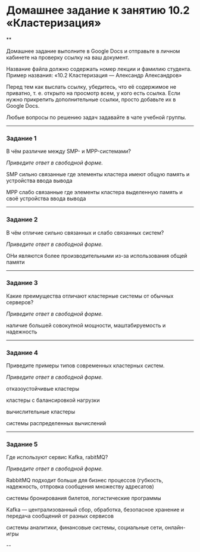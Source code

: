 # Домашнее задание к занятию 10.2 «Кластеризация»
**

Домашнее задание выполните в Google Docs и отправьте в личном кабинете на проверку ссылку на ваш документ.

Название файла должно содержать номер лекции и фамилию студента. Пример названия: «10.2 Кластеризация — Александр Александров»

Перед тем как выслать ссылку, убедитесь, что её содержимое не приватно, т. е.  открыто на просмотр всем, у кого есть ссылка. Если нужно прикрепить дополнительные ссылки, просто добавьте их в Google Docs.

Любые вопросы по решению задач задавайте в чате учебной группы.

---

### Задание 1

В чём различие между SMP- и MPP-системами?

*Приведите ответ в свободной форме.*

SMP сильно связанные где элементы кластера имеют общую память и устройства ввода вывода

MPP слабо связанные где элементы кластера выделенную память и своё устройства ввода вывода

---

### Задание 2

В чём отличие сильно связанных и слабо связанных систем?

*Приведите ответ в свободной форме.*

ОНи являются более производительными из-за использования общей памяти

---

### Задание 3

Какие преимущества отличают кластерные системы от обычных серверов?

*Приведите ответ в свободной форме.*

наличие большей совокупной мощности, маштабируемость и надежность

---

### Задание 4

Приведите примеры типов современных кластерных систем.

*Приведите ответ в свободной форме.*

отказоустойчивые кластеры

кластеры с балансировкой нагрузки

вычислительные кластеры

системы распределенных вычислений


---

### Задание 5

Где используют сервис Kafka, rabitMQ?

*Приведите ответ в свободной форме.*

RabbitMQ подходит больше для бизнес процессов (губкость, надежность, отпровка сообщения множеству адресатов)

системы бронирования билетов, логистические программы


Kafka — централизованный сбор, обработка, безопасное хранение и передача сообщений от разных сервисов

системы аналитики, финансовые системы, социальные сети, онлайн-игры

--
